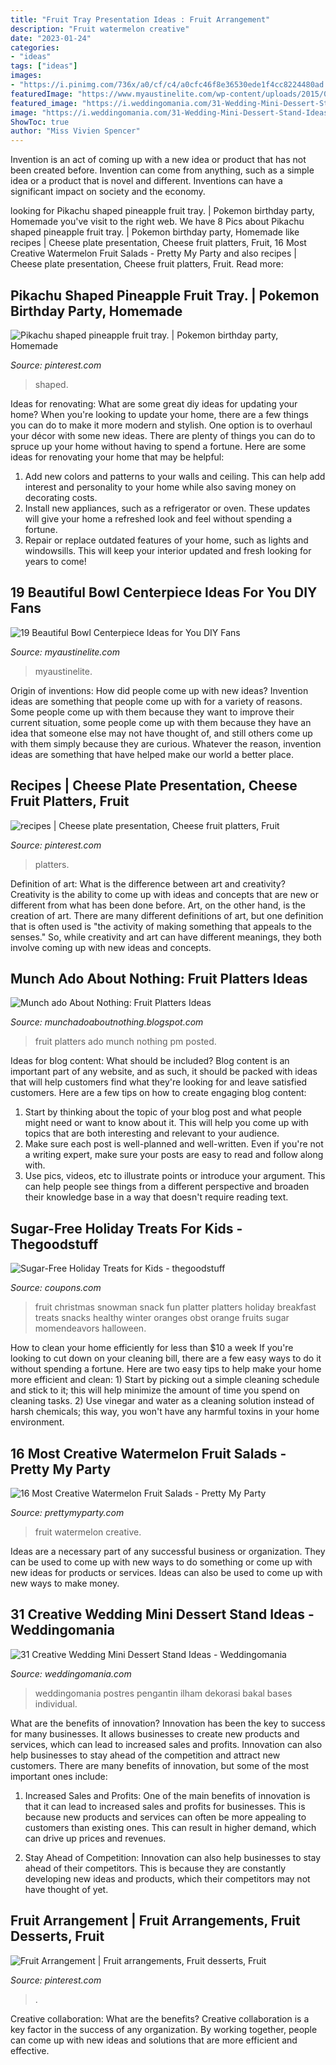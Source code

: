 ```yaml
---
title: "Fruit Tray Presentation Ideas : Fruit Arrangement"
description: "Fruit watermelon creative"
date: "2023-01-24"
categories:
- "ideas"
tags: ["ideas"]
images:
- "https://i.pinimg.com/736x/a0/cf/c4/a0cfc46f8e36530ede1f4cc8224480ad.jpg"
featuredImage: "https://www.myaustinelite.com/wp-content/uploads/2015/01/bowl-centerpiece-ideas-with-clear-crystal-and-purple-flower.jpg"
featured_image: "https://i.weddingomania.com/31-Wedding-Mini-Dessert-Stand-Ideas14.jpg"
image: "https://i.weddingomania.com/31-Wedding-Mini-Dessert-Stand-Ideas14.jpg"
ShowToc: true
author: "Miss Vivien Spencer"
---
```



Invention is an act of coming up with a new idea or product that has not been created before. Invention can come from anything, such as a simple idea or a product that is novel and different. Inventions can have a significant impact on society and the economy.

	

		
looking for Pikachu shaped pineapple fruit tray. | Pokemon birthday party, Homemade you've visit to the right web. We have 8 Pics about Pikachu shaped pineapple fruit tray. | Pokemon birthday party, Homemade like recipes | Cheese plate presentation, Cheese fruit platters, Fruit, 16 Most Creative Watermelon Fruit Salads - Pretty My Party and also recipes | Cheese plate presentation, Cheese fruit platters, Fruit. Read more:
		
    
## Pikachu Shaped Pineapple Fruit Tray. | Pokemon Birthday Party, Homemade

<img loading=lazy src="https://i.pinimg.com/736x/a0/cf/c4/a0cfc46f8e36530ede1f4cc8224480ad.jpg" onerror="this.onerror=null;this.src='https://tse4.mm.bing.net/th?id=OIP.s5A76bQvmhzp5oHFVMsGlwHaJ3&amp;pid=15.1';" alt="Pikachu shaped pineapple fruit tray. | Pokemon birthday party, Homemade">

_Source: pinterest.com_

>shaped. 

	

Ideas for renovating: What are some great diy ideas for updating your home?
When you're looking to update your home, there are a few things you can do to make it more modern and stylish. One option is to overhaul your décor with some new ideas. There are plenty of things you can do to spruce up your home without having to spend a fortune. Here are some ideas for renovating your home that may be helpful: 
1. Add new colors and patterns to your walls and ceiling. This can help add interest and personality to your home while also saving money on decorating costs. 
2. Install new appliances, such as a refrigerator or oven. These updates will give your home a refreshed look and feel without spending a fortune. 
3. Repair or replace outdated features of your home, such as lights and windowsills. This will keep your interior updated and fresh looking for years to come! 

    
## 19 Beautiful Bowl Centerpiece Ideas For You DIY Fans

<img loading=lazy src="https://www.myaustinelite.com/wp-content/uploads/2015/01/bowl-centerpiece-ideas-with-clear-crystal-and-purple-flower.jpg" onerror="this.onerror=null;this.src='https://tse1.mm.bing.net/th?id=OIP.Xvqh1rNPbg2aZUld8inl9wHaJ4&amp;pid=15.1';" alt="19 Beautiful Bowl Centerpiece Ideas for You DIY Fans">

_Source: myaustinelite.com_

>myaustinelite. 

	

Origin of inventions: How did people come up with new ideas?
Invention ideas are something that people come up with for a variety of reasons. Some people come up with them because they want to improve their current situation, some people come up with them because they have an idea that someone else may not have thought of, and still others come up with them simply because they are curious. Whatever the reason, invention ideas are something that have helped make our world a better place.

    
## Recipes | Cheese Plate Presentation, Cheese Fruit Platters, Fruit

<img loading=lazy src="https://i.pinimg.com/736x/80/cd/9b/80cd9ba3972e4423255982cb8160e8fa.jpg" onerror="this.onerror=null;this.src='https://tse4.mm.bing.net/th?id=OIP.GYV5b-rHsxC7i8tD9GcFLQHaII&amp;pid=15.1';" alt="recipes | Cheese plate presentation, Cheese fruit platters, Fruit">

_Source: pinterest.com_

>platters. 

	

Definition of art: What is the difference between art and creativity?
Creativity is the ability to come up with ideas and concepts that are new or different from what has been done before. Art, on the other hand, is the creation of art. There are many different definitions of art, but one definition that is often used is "the activity of making something that appeals to the senses." So, while creativity and art can have different meanings, they both involve coming up with new ideas and concepts.

    
## Munch Ado About Nothing: Fruit Platters Ideas

<img loading=lazy src="http://1.bp.blogspot.com/-RJWlkYUI2SA/UUj0b3K00QI/AAAAAAAADBY/GK9GPr144dk/s1600/fruit+roses.JPG" onerror="this.onerror=null;this.src='https://tse2.mm.bing.net/th?id=OIP.uCp_9zs1flRTlb18n_i1lwHaJ3&amp;pid=15.1';" alt="Munch ado About Nothing: Fruit Platters Ideas">

_Source: munchadoaboutnothing.blogspot.com_

>fruit platters ado munch nothing pm posted. 

	

Ideas for blog content: What should be included?
Blog content is an important part of any website, and as such, it should be packed with ideas that will help customers find what they're looking for and leave satisfied customers. Here are a few tips on how to create engaging blog content:
1. Start by thinking about the topic of your blog post and what people might need or want to know about it. This will help you come up with topics that are both interesting and relevant to your audience. 
2. Make sure each post is well-planned and well-written. Even if you're not a writing expert, make sure your posts are easy to read and follow along with. 
3. Use pics, videos, etc to illustrate points or introduce your argument. This can help people see things from a different perspective and broaden their knowledge base in a way that doesn't require reading text. 

    
## Sugar-Free Holiday Treats For Kids - Thegoodstuff

<img loading=lazy src="https://cdn.cpnscdn.com/static/blog/2014/12/Snowman-Fruit-Platter.jpg" onerror="this.onerror=null;this.src='https://tse3.mm.bing.net/th?id=OIP._-4X4RoBJ3YHs_wP9sVynwHaLL&amp;pid=15.1';" alt="Sugar-Free Holiday Treats for Kids - thegoodstuff">

_Source: coupons.com_

>fruit christmas snowman snack fun platter platters holiday breakfast treats snacks healthy winter oranges obst orange fruits sugar momendeavors halloween. 

	

How to clean your home efficiently for less than $10 a week
If you're looking to cut down on your cleaning bill, there are a few easy ways to do it without spending a fortune. Here are two easy tips to help make your home more efficient and clean: 1) Start by picking out a simple cleaning schedule and stick to it; this will help minimize the amount of time you spend on cleaning tasks. 2) Use vinegar and water as a cleaning solution instead of harsh chemicals; this way, you won't have any harmful toxins in your home environment.

    
## 16 Most Creative Watermelon Fruit Salads - Pretty My Party

<img loading=lazy src="https://www.prettymyparty.com/wp-content/uploads/2016/06/fd60de6c3c5bdd267a87f3fd987f88b7.jpg" onerror="this.onerror=null;this.src='https://tse1.mm.bing.net/th?id=OIP.MmWDvytd43kcDXbc3jEvsAHaJ4&amp;pid=15.1';" alt="16 Most Creative Watermelon Fruit Salads - Pretty My Party">

_Source: prettymyparty.com_

>fruit watermelon creative. 

	

Ideas are a necessary part of any successful business or organization. They can be used to come up with new ways to do something or come up with new ideas for products or services. Ideas can also be used to come up with new ways to make money.

    
## 31 Creative Wedding Mini Dessert Stand Ideas - Weddingomania

<img loading=lazy src="https://i.weddingomania.com/31-Wedding-Mini-Dessert-Stand-Ideas14.jpg" onerror="this.onerror=null;this.src='https://tse2.mm.bing.net/th?id=OIP.TMqV2tyUOBNrMsCCDdM0zAAAAA&amp;pid=15.1';" alt="31 Creative Wedding Mini Dessert Stand Ideas - Weddingomania">

_Source: weddingomania.com_

>weddingomania postres pengantin ilham dekorasi bakal bases individual. 

	

What are the benefits of innovation?
Innovation has been the key to success for many businesses. It allows businesses to create new products and services, which can lead to increased sales and profits. Innovation can also help businesses to stay ahead of the competition and attract new customers.
There are many benefits of innovation, but some of the most important ones include:

1) Increased Sales and Profits: One of the main benefits of innovation is that it can lead to increased sales and profits for businesses. This is because new products and services can often be more appealing to customers than existing ones. This can result in higher demand, which can drive up prices and revenues.

2) Stay Ahead of Competition: Innovation can also help businesses to stay ahead of their competitors. This is because they are constantly developing new ideas and products, which their competitors may not have thought of yet.

    
## Fruit Arrangement | Fruit Arrangements, Fruit Desserts, Fruit

<img loading=lazy src="https://i.pinimg.com/736x/58/ae/90/58ae901723fb544c4b9f66c6ca0d9038--fruit-arrangements-pineapple.jpg" onerror="this.onerror=null;this.src='https://tse2.mm.bing.net/th?id=OIP.g0xY3pei_cxH1sOBJZmlHQHaJ6&amp;pid=15.1';" alt="Fruit Arrangement | Fruit arrangements, Fruit desserts, Fruit">

_Source: pinterest.com_

>. 

	

Creative collaboration: What are the benefits?
Creative collaboration is a key factor in the success of any organization. By working together, people can come up with new ideas and solutions that are more efficient and effective.


